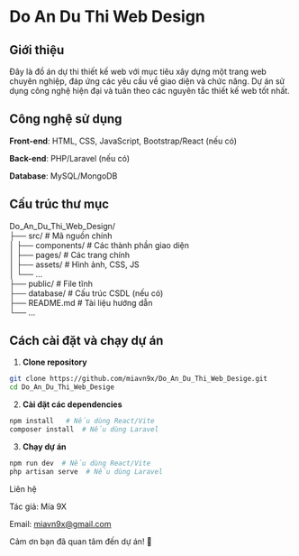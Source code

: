# Do An Du Thi Web Design

## Giới thiệu

Đây là đồ án dự thi thiết kế web với mục tiêu xây dựng một trang web chuyên nghiệp, đáp ứng các yêu cầu về giao diện và chức năng. Dự án sử dụng công nghệ hiện đại và tuân theo các nguyên tắc thiết kế web tốt nhất.

## Công nghệ sử dụng

**Front-end**: HTML, CSS, JavaScript, Bootstrap/React (nếu có)

**Back-end**: PHP/Laravel (nếu có)

**Database**: MySQL/MongoDB

## Cấu trúc thư mục

Do_An_Du_Thi_Web_Design/ <br>
├── src/                # Mã nguồn chính <br>
│   ├── components/     # Các thành phần giao diện <br>
│   ├── pages/          # Các trang chính <br>
│   ├── assets/         # Hình ảnh, CSS, JS <br>
│   └── ... <br>
├── public/             # File tĩnh <br>
├── database/           # Cấu trúc CSDL (nếu có) <br>
├── README.md           # Tài liệu hướng dẫn <br>
└── ... <br>

## Cách cài đặt và chạy dự án

1. **Clone repository**
```bash
git clone https://github.com/miavn9x/Do_An_Du_Thi_Web_Desige.git
cd Do_An_Du_Thi_Web_Desige
```
2. **Cài đặt các dependencies**
```bash
npm install   # Nếu dùng React/Vite
composer install  # Nếu dùng Laravel
```
3. **Chạy dự án**
```bash
npm run dev  # Nếu dùng React/Vite
php artisan serve  # Nếu dùng Laravel
```

Liên hệ

Tác giả: Mía 9X

Email: miavn9x@gmail.com

Cảm ơn bạn đã quan tâm đến dự án! 🚀
